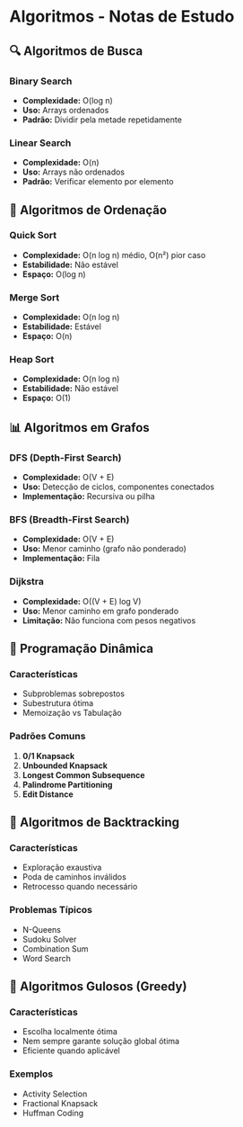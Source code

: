 # Algoritmos - Notas de Estudo

## 🔍 Algoritmos de Busca

### Binary Search
- **Complexidade:** O(log n)
- **Uso:** Arrays ordenados
- **Padrão:** Dividir pela metade repetidamente

### Linear Search
- **Complexidade:** O(n)
- **Uso:** Arrays não ordenados
- **Padrão:** Verificar elemento por elemento

## 🔄 Algoritmos de Ordenação

### Quick Sort
- **Complexidade:** O(n log n) médio, O(n²) pior caso
- **Estabilidade:** Não estável
- **Espaço:** O(log n)

### Merge Sort
- **Complexidade:** O(n log n)
- **Estabilidade:** Estável
- **Espaço:** O(n)

### Heap Sort
- **Complexidade:** O(n log n)
- **Estabilidade:** Não estável
- **Espaço:** O(1)

## 📊 Algoritmos em Grafos

### DFS (Depth-First Search)
- **Complexidade:** O(V + E)
- **Uso:** Detecção de ciclos, componentes conectados
- **Implementação:** Recursiva ou pilha

### BFS (Breadth-First Search)
- **Complexidade:** O(V + E)
- **Uso:** Menor caminho (grafo não ponderado)
- **Implementação:** Fila

### Dijkstra
- **Complexidade:** O((V + E) log V)
- **Uso:** Menor caminho em grafo ponderado
- **Limitação:** Não funciona com pesos negativos

## 🧮 Programação Dinâmica

### Características
- Subproblemas sobrepostos
- Subestrutura ótima
- Memoização vs Tabulação

### Padrões Comuns
1. **0/1 Knapsack**
2. **Unbounded Knapsack**
3. **Longest Common Subsequence**
4. **Palindrome Partitioning**
5. **Edit Distance**

## 🔄 Algoritmos de Backtracking

### Características
- Exploração exaustiva
- Poda de caminhos inválidos
- Retrocesso quando necessário

### Problemas Típicos
- N-Queens
- Sudoku Solver
- Combination Sum
- Word Search

## 🎯 Algoritmos Gulosos (Greedy)

### Características
- Escolha localmente ótima
- Nem sempre garante solução global ótima
- Eficiente quando aplicável

### Exemplos
- Activity Selection
- Fractional Knapsack
- Huffman Coding
